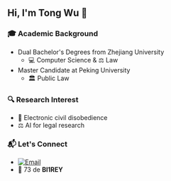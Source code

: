 ## Hi, I'm Tong Wu 👋

### 🎓 Academic Background
* Dual Bachelor's Degrees from Zhejiang University
  * 💻 Computer Science & ⚖️ Law
* Master Candidate at Peking University
  * 🏛️ Public Law

### 🔍 Research Interest
* 📱 Electronic civil disobedience
* ⚖️ AI for legal research

### 📬 Let's Connect
* [![Email](https://img.shields.io/badge/Email-wutong%40law.pku.edu.cn-blue?style=flat-square&logo=gmail)](mailto:wutong@law.pku.edu.cn)
* 📡 73 de **BI1REY**
